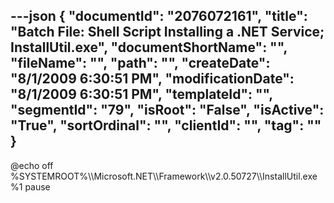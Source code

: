 ---json
{
  "documentId": "2076072161",
  "title": "Batch File: Shell Script Installing a .NET Service; InstallUtil.exe",
  "documentShortName": "",
  "fileName": "",
  "path": "",
  "createDate": "8/1/2009 6:30:51 PM",
  "modificationDate": "8/1/2009 6:30:51 PM",
  "templateId": "",
  "segmentId": "79",
  "isRoot": "False",
  "isActive": "True",
  "sortOrdinal": "",
  "clientId": "",
  "tag": ""
}
---

@echo off
%SYSTEMROOT%&bsol;&bsol;Microsoft.NET&bsol;&bsol;Framework&bsol;&bsol;v2.0.50727&bsol;&bsol;InstallUtil.exe %1
pause
